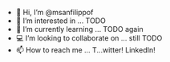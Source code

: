 - 👋 Hi, I’m @msanfilippof
- 👀 I’m interested in ... TODO
- 🌱 I’m currently learning ... TODO again
- 💻 I’m looking to collaborate on ... still TODO
- 📫 How to reach me ... T...witter! LinkedIn!

<!---
msanfilippof/msanfilippof is a ✨ special ✨ repository because its `README.md` (this file) appears on your GitHub profile.
You can click the Preview link to take a look at your changes.
--->
